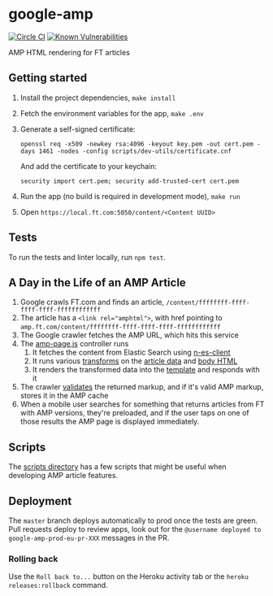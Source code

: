 # google-amp

[![Circle CI](https://circleci.com/gh/Financial-Times/google-amp/tree/master.svg?style=svg)](https://circleci.com/gh/Financial-Times/google-amp/tree/master) [![Known Vulnerabilities](https://snyk.io/test/github/Financial-Times/google-amp/badge.svg)](https://snyk.io/test/github/Financial-Times/google-amp)

AMP HTML rendering for FT articles

Getting started
---

1. Install the project dependencies, `make install`
2. Fetch the environment variables for the app, `make .env`
3.
    Generate a self-signed certificate:

    ```
    openssl req -x509 -newkey rsa:4096 -keyout key.pem -out cert.pem -days 1461 -nodes -config scripts/dev-utils/certificate.cnf
    ```

    And add the certificate to your keychain:

    ```
    security import cert.pem; security add-trusted-cert cert.pem
    ```
4. Run the app (no build is required in development mode), `make run`
5. Open `https://local.ft.com:5050/content/<Content UUID>`


Tests
---

To run the tests and linter locally, run `npm test`.

A Day in the Life of an AMP Article
---

1. Google crawls FT.com and finds an article, `/content/ffffffff-ffff-ffff-ffff-ffffffffffff`
2. The article has a `<link rel="amphtml">`, with href pointing to `amp.ft.com/content/ffffffff-ffff-ffff-ffff-ffffffffffff`
3. The Google crawler fetches the AMP URL, which hits this service
4. The [amp-page.js](server/controllers/amp-page.js) controller runs
    1. It fetches the content from Elastic Search using [n-es-client](https://github.com/financial-times/n-es-client)
    2. It runs various [transforms](server/lib/transforms) on the [article data](server/lib/transforms/article.js) and [body HTML](server/lib/transforms/body.js)
    3. It renders the transformed data into the [template](views/article.html) and responds with it
5. The crawler [validates](https://www.ampproject.org/docs/guides/validate) the returned markup, and if it's valid AMP markup, stores it in the AMP cache
6. When a mobile user searches for something that returns articles from FT with AMP versions, they're preloaded, and if the user taps on one of those results the AMP page is displayed immediately.

Scripts
---

The [scripts directory](scripts) has a few scripts that might be useful when developing AMP article features.

Deployment
---

The `master` branch deploys automatically to prod once the tests are green. Pull requests deploy to review apps, look out for the `@username deployed to google-amp-prod-eu-pr-XXX` messages in the PR.

### Rolling back

Use the `Roll back to...` button on the Heroku activity tab or the `heroku releases:rollback` command.
